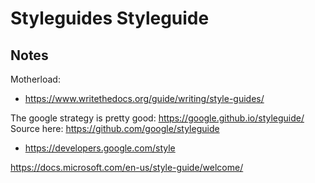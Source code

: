 # Styleguides Styleguide

## Notes

Motherload:

- <https://www.writethedocs.org/guide/writing/style-guides/>

The google strategy is pretty good: <https://google.github.io/styleguide/>
Source here: <https://github.com/google/styleguide>

- <https://developers.google.com/style>

<https://docs.microsoft.com/en-us/style-guide/welcome/>
